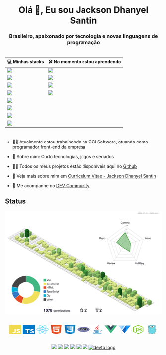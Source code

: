 <h1 align="center">Olá 👋, Eu sou Jackson Dhanyel Santin</h1>
<h3 align="center">Brasileiro, apaixonado por tecnologia e novas linguagens de programação</h3>

###

<div align="center" style="display: flex;">
  
  | 💻 Minhas stacks                                                                                              | 🛠 No momento estou aprendendo                                                                               |
  | -------------------------------------------------------------------------------------------------------------- | ------------------------------------------------------------------------------------------------------------ |
  |  <img src="https://img.shields.io/badge/PHP-777BB4?style=for-the-badge&logo=php&logoColor=white">              | <img src="https://img.shields.io/badge/Node.js-43853D?style=for-the-badge&logo=node.js&logoColor=white">     |
  |  <img src="https://img.shields.io/badge/HTML5-E34F26?style=for-the-badge&logo=html5&logoColor=white">          | <img src="https://img.shields.io/badge/ES6-E34F26?style=for-the-badge&logo=es6&logoColor=white">             |
  |  <img src="https://img.shields.io/badge/CSS3-1572B6?style=for-the-badge&logo=css3&logoColor=white">            | <img src="https://img.shields.io/badge/TypeScript-007ACC?style=for-the-badge&logo=typescript&logoColor=white">|
  |  <img src="https://img.shields.io/badge/Vue.js-35495E?style=for-the-badge&logo=vue.js&logoColor=4FC08D">       | <img src="https://img.shields.io/badge/Go-007ACC?style=for-the-badge&logo=go&logoColor=white">               |
  |  <img src="https://img.shields.io/badge/React-20232A?style=for-the-badge&logo=react&logoColor=61DAFB">         |
  |  <img src="https://img.shields.io/badge/React_Native-20232A?style=for-the-badge&logo=react&logoColor=61DAFB">  |
  |  <img src="https://img.shields.io/badge/JavaScript-F7DF1E?style=for-the-badge&logo=javascript&logoColor=black">|
  |  <img src="https://img.shields.io/badge/Markdown-000000?style=for-the-badge&logo=markdown&logoColor=white">    |
  
</div>

###

- 👨‍💻 Atualmente estou trabalhando na CGI Software, atuando como programador front-end da empresa

- 💬 Sobre mim: Curto tecnologias, jogos e seriados

- 👨‍💻 Todos os meus projetos estão disponíveis aqui no [Github](https://github.com/JacksonSantin?tab=repositories)
- 🔗 Veja mais sobre mim em [Curriculum Vitae - Jackson Dhanyel Santin](https://curriculum-vitae-jacksonsantin.vercel.app)
- 🔗 Me acompanhe no [DEV Community](https://dev.to/jacksonsantin)

## Status
![](./profile-3d-contrib/profile-green-animate.svg)
  
 <div style="display: inline_block" align="center"><br>
  <code><img alt="Jack-Js"  height="30" width="40" src="https://raw.githubusercontent.com/devicons/devicon/master/icons/javascript/javascript-plain.svg"></code>
  <code><img alt="Jack-Ts" height="30" width="40" src="https://raw.githubusercontent.com/devicons/devicon/master/icons/typescript/typescript-plain.svg"></code>
  <code><img alt="Jack-React" height="30" width="40" src="https://raw.githubusercontent.com/devicons/devicon/master/icons/react/react-original.svg"></code>
  <code><img alt="Jack-HTML" height="30" width="40" src="https://raw.githubusercontent.com/devicons/devicon/master/icons/html5/html5-original.svg"></code>
  <code><img alt="Jack-CSS" height="30" width="40" src="https://raw.githubusercontent.com/devicons/devicon/master/icons/css3/css3-original.svg"></code>
  <code><img alt="Jack-PHP" height="30" width="40" src="https://raw.githubusercontent.com/devicons/devicon/master/icons/php/php-original.svg"></code>
  <code><img alt="Jack-JAVA" height="30" width="40" src="https://raw.githubusercontent.com/devicons/devicon/master/icons/java/java-original.svg"></code>
  <code><img alt="Jack-VUE" height="30" width="40" src="https://raw.githubusercontent.com/devicons/devicon/master/icons/vuejs/vuejs-original.svg"></code>
  <code><img alt="Jack-VUETIFY" height="30" width="40" src="https://raw.githubusercontent.com/devicons/devicon/master/icons/vuetify/vuetify-original.svg"></code>
  <code><img alt="Jack-NODEJS" height="30" width="40" src="https://raw.githubusercontent.com/devicons/devicon/master/icons/nodejs/nodejs-original.svg"></code>
   <code><img alt="Jack-GOLANG" height="30" width="40" src="https://raw.githubusercontent.com/devicons/devicon/master/icons/go/go-original.svg"></code>
</div> 
  
  ##
  
  <div align="center"> 
  <a href="https://instagram.com/jackson_santin" target="_blank"><img src="https://img.shields.io/badge/-Instagram-%23E4405F?style=for-the-badge&logo=instagram&logoColor=white" target="_blank"></a>
 	<a href="https://twitter.com/dhanyeljack" target="_blank"><img src="https://img.shields.io/badge/Twitter-1d9bf0?style=for-the-badge&logo=twitter&logoColor=white" target="_blank"></a>
  <a href="https://fb.com/jackson.santin.52" target="_blank"><img src="https://img.shields.io/badge/Facebook-1877f2?style=for-the-badge&logo=facebook&logoColor=white" target="_blank"></a> 
  <a href = "mailto:jackdhanyelsn@gmail.com"><img src="https://img.shields.io/badge/-Gmail-%23333?style=for-the-badge&logo=gmail&logoColor=white" target="_blank"></a>
  <a href="https://www.linkedin.com/in/jackson-dhanyel-santin" target="_blank"><img src="https://img.shields.io/badge/-LinkedIn-%230077B5?style=for-the-badge&logo=linkedin&logoColor=white" target="_blank"></a> 
  <a href="https://curriculum-vitae-jacksonsantin.vercel.app/" target="_blank"><img src="https://img.shields.io/badge/Currículum Vitae-000000?style=for-the-badge&logo=About.me&logoColor=white" target="_blank"></a> 
  <a href="https://dev.to/jacksonsantin" target="_blank">
    <img src="https://img.shields.io/static/v1?message=dev.to&logo=dev.to&label=&color=0A0A0A&logoColor=white&labelColor=&style=for-the-badge" alt="devto logo"  />
  </a>
</div>



